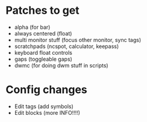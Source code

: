 # Patches to get
- alpha (for bar)
- always centered (float)
- multi monitor stuff (focus other monitor, sync tags)
- scratchpads (ncspot, calculator, keepass)
- keyboard float controls
- gaps (toggleable gaps)
- dwmc (for doing dwm stuff in scripts)

# Config changes
- Edit tags (add symbols)
- Edit blocks (more INFO!!!!)
